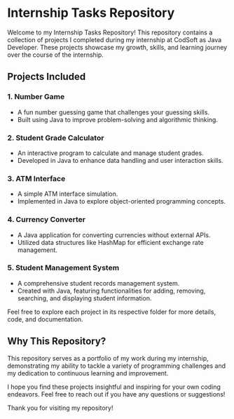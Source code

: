 # Internship Tasks Repository

Welcome to my Internship Tasks Repository! This repository contains a collection of projects I completed during my internship at CodSoft as  Java Developer. These projects showcase my growth, skills, and learning journey over the course of the internship.

## Projects Included

### 1. Number Game
- A fun number guessing game that challenges your guessing skills.
- Built using Java to improve problem-solving and algorithmic thinking.

### 2. Student Grade Calculator
- An interactive program to calculate and manage student grades.
- Developed in Java to enhance data handling and user interaction skills.

### 3. ATM Interface
- A simple ATM interface simulation.
- Implemented in Java to explore object-oriented programming concepts.

### 4. Currency Converter
- A Java application for converting currencies without external APIs.
- Utilized data structures like HashMap for efficient exchange rate management.

### 5. Student Management System
- A comprehensive student records management system.
- Created with Java, featuring functionalities for adding, removing, searching, and displaying student information.

Feel free to explore each project in its respective folder for more details, code, and documentation.

## Why This Repository?
This repository serves as a portfolio of my work during my internship, demonstrating my ability to tackle a variety of programming challenges and my dedication to continuous learning and improvement.

I hope you find these projects insightful and inspiring for your own coding endeavors. Feel free to reach out if you have any questions or suggestions!

Thank you for visiting my repository!
